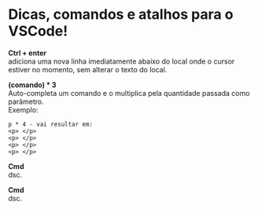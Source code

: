 # Dicas, comandos e atalhos para o VSCode! 

**Ctrl + enter**  
adiciona uma nova linha imediatamente abaixo do local onde o cursor estiver no momento, sem alterar o texto do local.  

**(comando) * 3**  
Auto-completa um comando e o multiplica pela quantidade passada como parâmetro.  
Exemplo:  
```
p * 4 - vai resultar em:  
<p> </p>
<p> </p>
<p> </p>
<p> </p>
```

**Cmd**  
dsc.  

**Cmd**  
dsc.  

